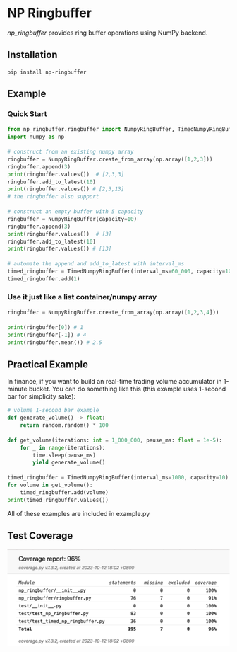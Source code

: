 # NP Ringbuffer

*np_ringbuffer* provides ring buffer operations using NumPy backend.

## Installation

```
pip install np-ringbuffer
```

## Example

### Quick Start
```python
from np_ringbuffer.ringbuffer import NumpyRingBuffer, TimedNumpyRingBuffer
import numpy as np

# construct from an existing numpy array
ringbuffer = NumpyRingBuffer.create_from_array(np.array([1,2,3]))
ringbuffer.append(3)
print(ringbuffer.values())  # [2,3,3]
ringbuffer.add_to_latest(10)
print(ringbuffer.values()) # [2,3,13]
# the ringbuffer also support 

# construct an empty buffer with 5 capacity
ringbuffer = NumpyRingBuffer(capacity=10)
ringbuffer.append(3)
print(ringbuffer.values())  # [3]
ringbuffer.add_to_latest(10)
print(ringbuffer.values()) # [13]

# automate the append and add_to_latest with interval_ms
timed_ringbuffer = TimedNumpyRingBuffer(interval_ms=60_000, capacity=10)
timed_ringbuffer.add(1)

```

### Use it just like a list container/numpy array
```python
ringbuffer = NumpyRingBuffer.create_from_array(np.array([1,2,3,4]))

print(ringbuffer[0]) # 1
print(ringbuffer[-1]) # 4
print(ringbuffer.mean()) # 2.5

```

## Practical Example
In finance, if you want to build an real-time trading volume accumulator in 1-minute bucket. You can do something like this (this example uses 1-second bar for simplicity sake):

```python
# volume 1-second bar example
def generate_volume() -> float:
    return random.random() * 100

def get_volume(iterations: int = 1_000_000, pause_ms: float = 1e-5):
    for _ in range(iterations):
        time.sleep(pause_ms)
        yield generate_volume()

timed_ringbuffer = TimedNumpyRingBuffer(interval_ms=1000, capacity=10)
for volume in get_volume():
    timed_ringbuffer.add(volume)
print(timed_ringbuffer.values())
```

All of these examples are included in example.py

## Test Coverage
![Coverage Report](https://github.com/sleung852/np_ringbuffer/blob/main/doc/coverage.png)